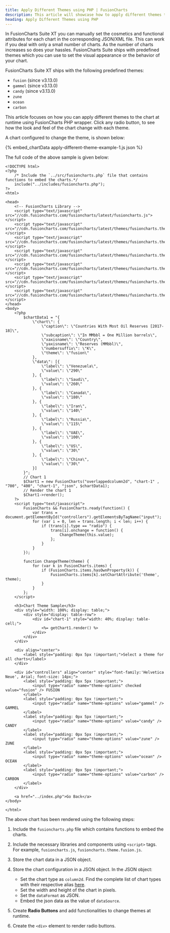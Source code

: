 ```yaml
---
title: Apply Different Themes using PHP | FusionCharts
description: This article will showcase how to apply different themes to the chart at runtime.
heading: Apply Different Themes using PHP
---
```


In FusionCharts Suite XT you can manually set the cosmetics and functional attributes for each chart in the corresponding JSON/XML file. This can work if you deal with only a small number of charts. As the number of charts increases so does your hassles. FusionCharts Suite ships with predefined themes which you can use to set the visual appearance or the behavior of your chart.

FusionCharts Suite XT ships with the following predefined themes:

* `fusion` (since v3.13.0)
* `gammel` (since v3.13.0)
* `candy` (since v3.13.0)
* `zune`
* `ocean`
* `carbon`

This article focuses on how you can apply different themes to the chart at runtime using FusionCharts PHP wrapper. Click any radio button, to see how the look and feel of the chart change with each theme.

A chart configured to change the theme, is shown below:

{% embed_chartData apply-different-theme-example-1.js json %}

The full code of the above sample is given below:

```
<!DOCTYPE html>
<?php
    /* Include the `../src/fusioncharts.php` file that contains functions to embed the charts.*/
    include("../includes/fusioncharts.php");
?>
<html>

<head>
    <!-- FusionCharts Library -->
    <script type="text/javascript" src="//cdn.fusioncharts.com/fusioncharts/latest/fusioncharts.js"></script>
    <script type="text/javascript" src="//cdn.fusioncharts.com/fusioncharts/latest/themes/fusioncharts.theme.fusion.js"></script>
    <script type="text/javascript" src="//cdn.fusioncharts.com/fusioncharts/latest/themes/fusioncharts.theme.gammel.js"></script>
    <script type="text/javascript" src="//cdn.fusioncharts.com/fusioncharts/latest/themes/fusioncharts.theme.candy.js"></script>
    <script type="text/javascript" src="//cdn.fusioncharts.com/fusioncharts/latest/themes/fusioncharts.theme.zune.js"></script>
    <script type="text/javascript" src="//cdn.fusioncharts.com/fusioncharts/latest/themes/fusioncharts.theme.ocean.js"></script>
    <script type="text/javascript" src="//cdn.fusioncharts.com/fusioncharts/latest/themes/fusioncharts.theme.carbon.js"></script>
</head>
<body>
    <?php
        $chartData1 = "{
            \"chart\": {  
                \"caption\": \"Countries With Most Oil Reserves [2017-18]\",
                \"subcaption\": \"In MMbbl = One Million barrels\",
                \"xaxisname\": \"Country\",
                \"yaxisname\": \"Reserves (MMbbl)\",
                \"numbersuffix\": \"K\",
                \"theme\": \"fusion\"
            },
            \"data\": [{
                \"label\": \"Venezuela\",
                \"value\": \"290\"
            }, {
                \"label\": \"Saudi\",
                \"value\": \"260\"
            }, {
                \"label\": \"Canada\",
                \"value\": \"180\"
            }, {
                \"label\": \"Iran\",
                \"value\": \"140\"
            }, {
                \"label\": \"Russia\",
                \"value\": \"115\"
            }, {
                \"label\": \"UAE\",
                \"value\": \"100\"
            }, {
                \"label\": \"US\",
                \"value\": \"30\"
            }, {
                \"label\": \"China\",
                \"value\": \"30\"
            }]
        }";
        // Chart 1
        $Chart1 = new FusionCharts("overlappedcolumn2d", "chart-1" , "700", "400", "chart-1", "json", $chartData1);
        // Render the chart 1
        $Chart1->render();
    ?>
    <script type="text/javascript">
        FusionCharts && FusionCharts.ready(function() {
            var trans = document.getElementById("controllers").getElementsByTagName("input");
            for (var i = 0, len = trans.length; i < len; i++) {
                if (trans[i].type == "radio") {
                    trans[i].onchange = function() {
                        ChangeTheme(this.value);
                    };
                }
            }
        });

        function ChangeTheme(theme) {
            for (var k in FusionCharts.items) {
                if (FusionCharts.items.hasOwnProperty(k)) {
                    FusionCharts.items[k].setChartAttribute('theme', theme);
                }
            }
        };
    </script>

    <h3>Chart Theme Sample</h3>
    <div style="width: 100%; display: table;">
        <div style="display: table-row">
            <div id="chart-1" style="width: 40%; display: table-cell;">
                <%= getChart1.render() %>
            </div>
        </div>
    </div>

    <div align="center">
        <label style="padding: 0px 5px !important;">Select a theme for all charts</label>
    </div>
    
    <div id="controllers" align="center" style="font-family:'Helvetica Neue', Arial; font-size: 14px;">
        <label style="padding: 0px 5px !important;">
            <input type="radio" name="theme-options" checked value="fusion" /> FUSION
        </label>
        <label style="padding: 0px 5px !important;">
            <input type="radio" name="theme-options" value="gammel" /> GAMMEL
        </label>
        <label style="padding: 0px 5px !important;">
            <input type="radio" name="theme-options" value="candy" /> CANDY
        </label>
        <label style="padding: 0px 5px !important;">
            <input type="radio" name="theme-options" value="zune" /> ZUNE
        </label>
        <label style="padding: 0px 5px !important;">
            <input type="radio" name="theme-options" value="ocean" /> OCEAN
        </label>
        <label style="padding: 0px 5px !important;">
            <input type="radio" name="theme-options" value="carbon" /> CARBON
        </label>
    </div>
    
    <a href="../index.php">Go Back</a>
</body>

</html>
```

The above chart has been rendered using the following steps:

1. Include the `fusioncharts.php` file which contains functions to embed the charts.

2. Include the necessary libraries and components using `<script>` tags. For example, `fusioncharts.js`, `fusioncharts.theme.fusion.js`.

3. Store the chart data in a JSON object.

4. Store the chart configuration in a JSON object. In the JSON object:
    * Set the chart type as `column2d`. Find the complete list of chart types with their respective alias [here](https://www.fusioncharts.com/dev/chart-guide/list-of-charts).
    * Set the width and height of the chart in pixels. 
    * Set the `dataFormat` as JSON.
    * Embed the json data as the value of `dataSource`.

5. Create **Radio Buttons** and add functionalities to change themes at runtime.

6. Create the `<div>` element to render radio buttons.